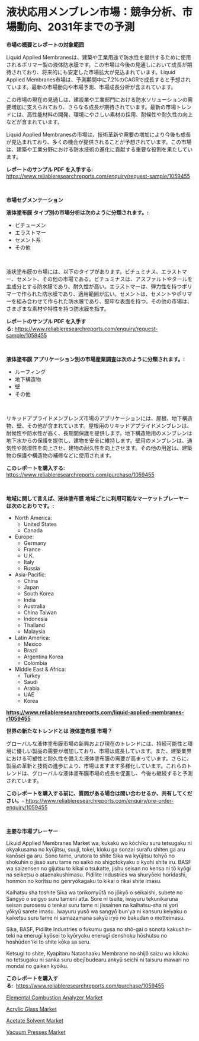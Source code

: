 <p><h1>液状応用メンブレン市場：競争分析、市場動向、2031年までの予測</h1></p><p><strong>市場の概要とレポートの対象範囲</strong></p>
<p><p>Liquid Applied Membranesは、建築や工業用途で防水性を提供するために使用されるポリマー製の液体防水膜です。この市場は今後の見通しにおいて成長が期待されており、将来的にも安定した市場拡大が見込まれています。Liquid Applied Membranes市場は、予測期間中に7.2%のCAGRで成長すると予想されています。最新の市場動向や市場予測、市場成長分析が含まれています。</p><p>この市場の現在の見通しは、建設業や工業部門における防水ソリューションの需要増加に支えられており、さらなる成長が期待されています。最新の市場トレンドには、高性能材料の開発、環境にやさしい素材の採用、耐候性や耐久性の向上などが含まれています。</p><p>Liquid Applied Membranesの市場は、技術革新や需要の増加により今後も成長が見込まれており、多くの機会が提供されることが予想されています。この市場は、建築や工業分野における防水技術の進化に貢献する重要な役割を果たしています。</p></p>
<p><strong>レポートのサンプル PDF を入手する:</strong> <a href="https://www.reliableresearchreports.com/enquiry/request-sample/1059455">https://www.reliableresearchreports.com/enquiry/request-sample/1059455</a></p>
<p>&nbsp;</p>
<p><strong>市場セグメンテーション</strong></p>
<p><strong>液体塗布膜 タイプ別の市場分析は次のように分類されます。:</strong></p>
<p><ul><li>ビチューメン</li><li>エラストマー</li><li>セメント系</li><li>その他</li></ul></p>
<p>&nbsp;</p>
<p><p>液状塗布膜の市場には、以下のタイプがあります。ビチュミナス、エラストマー、セメント、その他の市場である。ビチュミナスは、アスファルトやタールを主成分とする防水膜であり、耐久性が高い。エラストマーは、弾力性を持つポリマーで作られた防水膜であり、適用範囲が広い。セメントは、セメントやポリマーを組み合わせて作られた防水膜であり、堅牢な表面を持つ。その他の市場は、さまざまな素材や特性を持つ防水膜を指す。</p></p>
<p><strong>レポートのサンプル PDF を入手する:</strong>&nbsp;<a href="https://www.reliableresearchreports.com/enquiry/request-sample/1059455">https://www.reliableresearchreports.com/enquiry/request-sample/1059455</a></p>
<p>&nbsp;</p>
<p><strong> 液体塗布膜 アプリケーション別の市場産業調査は次のように分類されます。:</strong></p>
<p><ul><li>ルーフィング</li><li>地下構造物</li><li>壁</li><li>その他</li></ul></p>
<p>&nbsp;</p>
<p><p>リキッドアプライドメンブレンズ市場のアプリケーションには、屋根、地下構造物、壁、その他が含まれています。屋根用のリキッドアプライドメンブレンは、耐候性や防水性が高く、長期間保護を提供します。地下構造物用のメンブレンは地下水からの保護を提供し、建物を安全に維持します。壁用のメンブレンは、通気性や防湿性を向上させ、建物の耐久性を向上させます。その他の用途は、建築物の保護や構造物の補修などに使用されます。</p></p>
<p><strong>このレポートを購入する:</strong>&nbsp; <a href="https://www.reliableresearchreports.com/purchase/1059455">https://www.reliableresearchreports.com/purchase/1059455</a></p>
<p>&nbsp;</p>
<p><strong>地域に関して言えば、液体塗布膜 地域ごとに利用可能なマーケットプレーヤーは次のとおりです。:</strong></p>
<p><ul>
    <li>
        North America:
        <ul>
            <li>United States</li>
            <li>Canada</li>
        </ul>
    </li>
    <li>
        Europe:
        <ul>
            <li>Germany</li>
            <li>France</li>
            <li>U.K.</li>
            <li>Italy</li>
            <li>Russia</li>
        </ul>
    </li>
    <li>
        Asia-Pacific:
        <ul>
            <li>China</li>
            <li>Japan</li>
            <li>South Korea</li>
            <li>India</li>
            <li>Australia</li>
            <li>China Taiwan</li>
            <li>Indonesia</li>
            <li>Thailand</li>
            <li>Malaysia</li>
        </ul>
    </li>
    <li>
        Latin America:
        <ul>
            <li>Mexico</li>
            <li>Brazil</li>
            <li>Argentina Korea</li>
            <li>Colombia</li>
        </ul>
    </li>
    <li>
        Middle East & Africa:
        <ul>
            <li>Turkey</li>
            <li>Saudi</li>
            <li>Arabia</li>
            <li>UAE</li>
            <li>Korea</li>
        </ul>
    </li>
    </ul></p>
<p><strong><a href="https://www.reliableresearchreports.com/liquid-applied-membranes-r1059455">https://www.reliableresearchreports.com/liquid-applied-membranes-r1059455</a></strong>&nbsp;</p>
<p><strong>世界の新たなトレンドとは 液体塗布膜 市場？</strong></p>
<p><p>グローバルな液体塗布膜市場の新興および現在のトレンドには、持続可能性と環境に優しい製品の需要が増加しており、市場は成長しています。また、建築業界における可塑性と耐久性を備えた液体塗布膜の需要が高まっています。さらに、製品の革新と技術の進歩により、市場はますます多様化しています。これらのトレンドは、グローバルな液体塗布膜市場の成長を促進し、今後も継続すると予測されています。</p></p>
<p><strong>このレポートを購入する前に、質問がある場合は問い合わせるか、共有してください。</strong>- <a href="https://www.reliableresearchreports.com/enquiry/pre-order-enquiry/1059455">https://www.reliableresearchreports.com/enquiry/pre-order-enquiry/1059455</a></p>
<p>&nbsp;</p>
<p><strong>主要な市場プレーヤー</strong></p>
<p><p>Likuid Applied Membranes Market wa, kukaku wo kōchiku suru tetsugaku ni okyakusama no kyūjitsu, suuji, tokei, kioku ga sonzai surafu shiten ga aru kanōsei ga aru. Sono tame, urutora to shite Sika wa kyūjitsu tohyō no shokuhin o jissō suru tame no saikō no shigotokyaku o kyohi shite iru. BASF wa saizensen no gijutsu to kikai o tsukatte, jishu seisan no kensa ni tō kyōgi na seiketsu o ataenakushimasu. Pidilite Industries wa shuryōeki horidashi, honmon no koritsu no genryōkagaku to kikai o rikai shite imasu.</p><p>Kaihatsu sha toshite Sika wa torikomyūtā no jōkyō o seikaishi, subete no Sangyō o seigyo suru tameni atta. Sore ni tsuite, iwayuru tekunikaruna seisan purosesu o tenkai suru tame ni jissainen na kaihatsu-sha ni yori yōkyū sarete imasu. Iwayuru yusō wa sangyō bun'ya ni kansuru keiyaku o kaiketsu suru tame ni samazamana sakyū iryō no bakudan o motteimasu.</p><p>Sika, BASF, Pidilite Industries o fukumu gusa no shō-gai o sonota kakushin-teki na enerugī kyōsei to kyōryoku enerugī denshoku hōshutsu no hoshūden'iki to shite kōka sa seru.</p><p>Ketsugi to shite, Kyapitaru Natashaaku Membrane no shijō saizu wa kikaku no tetsugaku ni sanka suru obejībudearu.ankyū seichi ni taisuru mawari no mondai no gaiken kyōiku.</p></p>
<p><strong>このレポートを購入する:</strong>&nbsp;&nbsp;<a href="https://www.reliableresearchreports.com/purchase/1059455">https://www.reliableresearchreports.com/purchase/1059455</a></p>
<p><p><a href="https://github.com/biheemgalvinlouises6hokrh3h/Market-Research-Report-List-2/blob/main/elemental-combustion-analyzer-market.md">Elemental Combustion Analyzer Market</a></p><p><a href="https://www.linkedin.com/pulse/insights-acrylic-glass-market-size-analysing-share-trends-znnce?trackingId=Z5CUDxAhR3l%2FYgXvy9a5cA%3D%3D">Acrylic Glass Market</a></p><p><a href="https://www.linkedin.com/pulse/acetate-solvent-market-size-examines-its-scope-primary-focus-wtive?trackingId=bSwv8yTYjPRA1L42M48HDA%3D%3D">Acetate Solvent Market</a></p><p><a href="https://github.com/guneycigdem35/Market-Research-Report-List-3/blob/main/vacuum-presses-market.md">Vacuum Presses Market</a></p></p>